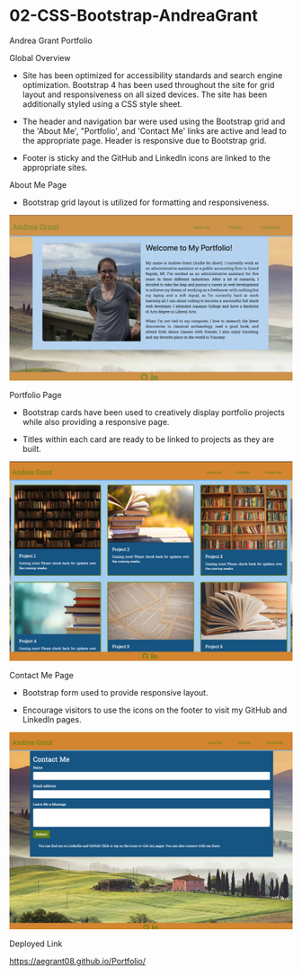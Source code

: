 # 02-CSS-Bootstrap-AndreaGrant

Andrea Grant Portfolio

Global Overview

* Site has been optimized for accessibility standards and search engine optimization. Bootstrap 4 has been used throughout the site for grid layout and responsiveness on all sized devices. The site has been additionally styled using a CSS style sheet.

* The header and navigation bar were used using the Bootstrap grid and the 'About Me', "Portfolio', and 'Contact Me' links are active and lead to the appropriate page. Header is responsive due to Bootstrap grid.

* Footer is sticky and the GitHub and LinkedIn icons are linked to the appropriate sites.

About Me Page

* Bootstrap grid layout is utilized for formatting and responsiveness.

![Home Page](assets/1-Home-Page.png?raw=true)

Portfolio Page

* Bootstrap cards have been used to creatively display portfolio projects while also providing a responsive page.

* Titles within each card are ready to be linked to projects as they are built.

![Portfolio Page](assets/2-Portfolio-Page.png?raw=true)

Contact Me Page

* Bootstrap form used to provide responsive layout.

* Encourage visitors to use the icons on the footer to visit my GitHub and LinkedIn pages.

![Contact Page](assets/3-Contact-Me-Page.png?raw=true)

Deployed Link

https://aegrant08.github.io/Portfolio/

